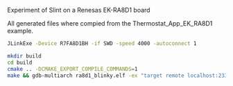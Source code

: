 Experiment of Slint on a Renesas EK-RA8D1 board

All generated files where compied from the Thermostat_App_EK_RA8D1 example.

```sh
JLinkExe -Device R7FA8D1BH -if SWD -speed 4000 -autoconnect 1
```

```sh
mkdir build
cd build
cmake .. -DCMAKE_EXPORT_COMPILE_COMMANDS=1
make && gdb-multiarch ra8d1_blinky.elf -ex "target remote localhost:2331" -ex "load" -ex "monitor reset" -ex "continue"
```

